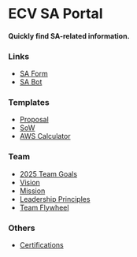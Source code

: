 # ECV SA Portal
#### Quickly find SA-related information.

### Links
- <a href="https://forms.office.com/r/vL1TTmyCmk">SA Form</a>
- <a href="cnn.com">SA Bot</a>

### Templates
- <a href="cnn.com">Proposal</a>
- <a href="cnn.com">SoW</a>
- <a href="cnn.com">AWS Calculator</a>

### Team
- <a href="/2025goals">2025 Team Goals</a> 
- <a href="/vision">Vision</a>
- <a href="/mission">Mission</a>
- <a href="/principles">Leadership Principles</a>
- <a href="/flywheel">Team Flywheel</a>

### Others
- <a href="/certifications">Certifications</a>
